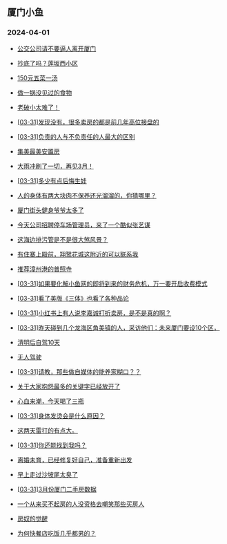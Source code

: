 ## 厦门小鱼 
### 2024-04-01

+ [公交公司请不要逼人离开厦门](http://bbs.xmfish.com/read-htm-tid-18168679.html)

+ [抄底了吗？莲坂西小区](http://bbs.xmfish.com/read-htm-tid-18168716.html)

+ [150元五菜一汤](http://bbs.xmfish.com/read-htm-tid-18168723.html)

+ [做一锅没见过的食物](http://bbs.xmfish.com/read-htm-tid-18168586.html)

+ [老破小太难了！](http://bbs.xmfish.com/read-htm-tid-18168761.html)

+ [[03-31]发现没有，很多卖房的都是前几年高位接盘的](http://bbs.xmfish.com/read-htm-tid-18168809.html)

+ [[03-31]负责的人与不负责任的人最大的区别](http://bbs.xmfish.com/read-htm-tid-18168553.html)

+ [集美最美安置房](http://bbs.xmfish.com/read-htm-tid-18168710.html)

+ [大雨冲刷了一切，再见3月！](http://bbs.xmfish.com/read-htm-tid-18168741.html)

+ [[03-31]多少有点后悔生娃](http://bbs.xmfish.com/read-htm-tid-18168779.html)

+ [人的身体有两大块肉不保养还光溜溜的，你猜哪里？](http://bbs.xmfish.com/read-htm-tid-18168565.html)

+ [厦门街头健身爷爷太多了](http://bbs.xmfish.com/read-htm-tid-18168824.html)

+ [今天公司招聘停车场管理员，来了一个酷似张艺谋](http://bbs.xmfish.com/read-htm-tid-18168807.html)

+ [这海边排污管是不是很大煞风景？](http://bbs.xmfish.com/read-htm-tid-18168901.html)

+ [有住寨上殿前，翔鹭花城这附近的可以联系我](http://bbs.xmfish.com/read-htm-tid-18168808.html)

+ [推荐漳州港的普照寺](http://bbs.xmfish.com/read-htm-tid-18168906.html)

+ [[03-31]如果要化解小鱼网的即将到来的财务危机，万一要开启收费模式](http://bbs.xmfish.com/read-htm-tid-18168712.html)

+ [[03-31]看了美版《三体》也看了各种品论](http://bbs.xmfish.com/read-htm-tid-18168790.html)

+ [[03-31]小红书上有人说李嘉诚打折卖房，是不是真的啊？](http://bbs.xmfish.com/read-htm-tid-18168717.html)

+ [[03-31]昨天碰到几个龙海区角美镇的人，采访他们：未来厦门要设10个区，](http://bbs.xmfish.com/read-htm-tid-18168892.html)

+ [清明后自驾10天](http://bbs.xmfish.com/read-htm-tid-18168854.html)

+ [无人驾驶](http://bbs.xmfish.com/read-htm-tid-18168846.html)

+ [[03-31]请教，那些做自媒体的能养家糊口？？](http://bbs.xmfish.com/read-htm-tid-18168955.html)

+ [关于大家抱怨最多的关键字已经放开了](http://bbs.xmfish.com/read-htm-tid-18169016.html)

+ [心血来潮，今天喝了三瓶](http://bbs.xmfish.com/read-htm-tid-18168975.html)

+ [[03-31]身体发烫会是什么原因？](http://bbs.xmfish.com/read-htm-tid-18168870.html)

+ [这两天雷打的有点大。](http://bbs.xmfish.com/read-htm-tid-18168939.html)

+ [[03-31]你还能找到我吗？](http://bbs.xmfish.com/read-htm-tid-18168919.html)

+ [离婚未育，已经修复好自己，准备重新出发](http://bbs.xmfish.com/read-htm-tid-18169023.html)

+ [早上走过沙坡尾太臭了](http://bbs.xmfish.com/read-htm-tid-18169047.html)

+ [[03-31]3月份厦门二手房数据](http://bbs.xmfish.com/read-htm-tid-18169006.html)

+ [一个从来买不起房的人没资格去嘲笑那些买房人](http://bbs.xmfish.com/read-htm-tid-18169134.html)

+ [房奴的觉醒](http://bbs.xmfish.com/read-htm-tid-18169258.html)

+ [为何快餐店吃饭几乎都男的？](http://bbs.xmfish.com/read-htm-tid-18169219.html)

